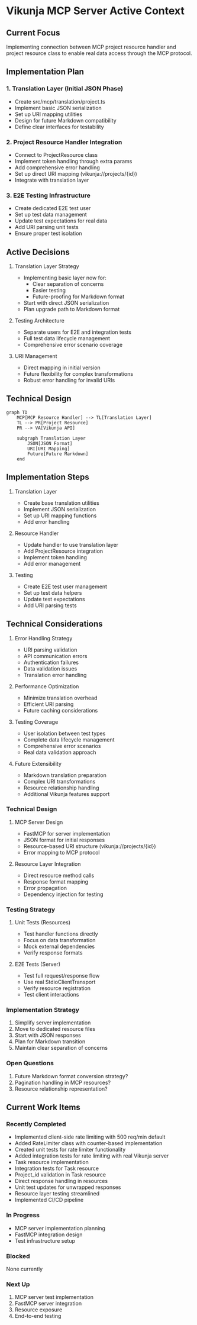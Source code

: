 # Vikunja MCP Server Active Context

## Current Focus

Implementing connection between MCP project resource handler and project resource class to enable real data access through the MCP protocol.

## Implementation Plan

### 1. Translation Layer (Initial JSON Phase)

- Create src/mcp/translation/project.ts
- Implement basic JSON serialization
- Set up URI mapping utilities
- Design for future Markdown compatibility
- Define clear interfaces for testability

### 2. Project Resource Handler Integration

- Connect to ProjectResource class
- Implement token handling through extra params
- Add comprehensive error handling
- Set up direct URI mapping (vikunja://projects/{id})
- Integrate with translation layer

### 3. E2E Testing Infrastructure

- Create dedicated E2E test user
- Set up test data management
- Update test expectations for real data
- Add URI parsing unit tests
- Ensure proper test isolation

## Active Decisions

1. Translation Layer Strategy

   - Implementing basic layer now for:
     - Clear separation of concerns
     - Easier testing
     - Future-proofing for Markdown format
   - Start with direct JSON serialization
   - Plan upgrade path to Markdown format

2. Testing Architecture

   - Separate users for E2E and integration tests
   - Full test data lifecycle management
   - Comprehensive error scenario coverage

3. URI Management
   - Direct mapping in initial version
   - Future flexibility for complex transformations
   - Robust error handling for invalid URIs

## Technical Design

```mermaid
graph TD
    MCP[MCP Resource Handler] --> TL[Translation Layer]
    TL --> PR[Project Resource]
    PR --> VA[Vikunja API]

    subgraph Translation Layer
        JSON[JSON Format]
        URI[URI Mapping]
        Future[Future Markdown]
    end
```

## Implementation Steps

1. Translation Layer

   - Create base translation utilities
   - Implement JSON serialization
   - Set up URI mapping functions
   - Add error handling

2. Resource Handler

   - Update handler to use translation layer
   - Add ProjectResource integration
   - Implement token handling
   - Add error management

3. Testing
   - Create E2E test user management
   - Set up test data helpers
   - Update test expectations
   - Add URI parsing tests

## Technical Considerations

1. Error Handling Strategy

   - URI parsing validation
   - API communication errors
   - Authentication failures
   - Data validation issues
   - Translation error handling

2. Performance Optimization

   - Minimize translation overhead
   - Efficient URI parsing
   - Future caching considerations

3. Testing Coverage

   - User isolation between test types
   - Complete data lifecycle management
   - Comprehensive error scenarios
   - Real data validation approach

4. Future Extensibility
   - Markdown translation preparation
   - Complex URI transformations
   - Resource relationship handling
   - Additional Vikunja features support

### Technical Design

1. MCP Server Design

   - FastMCP for server implementation
   - JSON format for initial responses
   - Resource-based URI structure (vikunja://projects/{id})
   - Error mapping to MCP protocol

2. Resource Layer Integration
   - Direct resource method calls
   - Response format mapping
   - Error propagation
   - Dependency injection for testing

### Testing Strategy

1. Unit Tests (Resources)

   - Test handler functions directly
   - Focus on data transformation
   - Mock external dependencies
   - Verify response formats

2. E2E Tests (Server)
   - Test full request/response flow
   - Use real StdioClientTransport
   - Verify resource registration
   - Test client interactions

### Implementation Strategy

1. Simplify server implementation
2. Move to dedicated resource files
3. Start with JSON responses
4. Plan for Markdown transition
5. Maintain clear separation of concerns

### Open Questions

1. Future Markdown format conversion strategy?
2. Pagination handling in MCP resources?
3. Resource relationship representation?

## Current Work Items

### Recently Completed

- Implemented client-side rate limiting with 500 req/min default
- Added RateLimiter class with counter-based implementation
- Created unit tests for rate limiter functionality
- Added integration tests for rate limiting with real Vikunja server
- Task resource implementation
- Integration tests for Task resource
- Project_id validation in Task resource
- Direct response handling in resources
- Unit test updates for unwrapped responses
- Resource layer testing streamlined
- Implemented CI/CD pipeline

### In Progress

- MCP server implementation planning
- FastMCP integration design
- Test infrastructure setup

### Blocked

None currently

### Next Up

1. MCP server test implementation
2. FastMCP server integration
3. Resource exposure
4. End-to-end testing
